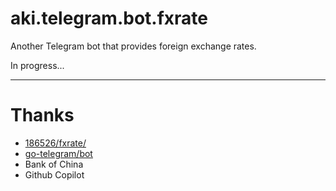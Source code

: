 # aki.telegram.bot.fxrate

Another Telegram bot that provides foreign exchange rates.

In progress...

---

# Thanks

  - [186526/fxrate/](https://github.com/186526/fxrate/)
  - [go-telegram/bot](https://github.com/go-telegram/bot)
  - Bank of China
  - Github Copilot